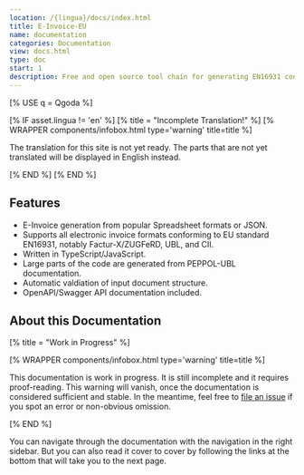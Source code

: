 ```yaml
---
location: /{lingua}/docs/index.html
title: E-Invoice-EU
name: documentation
categories: Documentation
view: docs.html
type: doc
start: 1
description: Free and open source tool chain for generating EN16931 conforming invoices (Factur-X/ZUGFeRD, UBL, CII, XRechnung) from popular spreadsheet formats or JSON.
---
```


<!--qgoda-no-xgettext-->

[% USE q = Qgoda %]

<!--/qgoda-no-xgettext-->

<!--qgoda-no-xgettext-->

[% IF asset.lingua != 'en' %]
[% title = "Incomplete Translation!" %]
[% WRAPPER components/infobox.html
type='warning' title=title %]

<!--/qgoda-no-xgettext-->

The translation for this site is not yet ready. The parts that are not
yet translated will be displayed in English instead.

<!--qgoda-no-xgettext-->

[% END %]
[% END %]

<!--/qgoda-no-xgettext-->

## Features

- E-Invoice generation from popular Spreadsheet formats or JSON.
- Supports all electronic invoice formats conforming to EU standard EN16931, notably Factur-X/ZUGFeRD, UBL, and CII.
- Written in TypeScript/JavaScript.
- Large parts of the code are generated from PEPPOL-UBL documentation.
- Automatic valdiation of input document structure.
- OpenAPI/Swagger API documentation included.

## About this Documentation

[% title = "Work in Progress" %]
<!--qgoda-no-xgettext-->
[% WRAPPER components/infobox.html type='warning' title=title %]
<!--/qgoda-no-xgettext-->
This documentation is work in progress. It is still incomplete and it requires
proof-reading. This warning will vanish, once the documentation is considered
sufficient and stable. In the meantime, feel free to <a href="https://github.com/gflohr/e-invoice-eu/issues">file an issue</a> if you spot an error or non-obvious omission.
<!--qgoda-no-xgettext-->
[% END %]
<!--/qgoda-no-xgettext-->

You can navigate through the documentation with the navigation in the right
sidebar. But you can also read it cover to cover by following the links at the
bottom that will take you to the next page.
